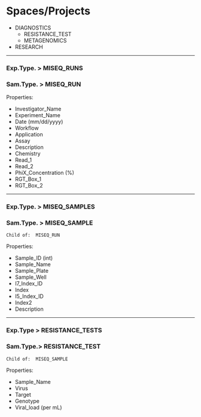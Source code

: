 # Spaces/Projects
- DIAGNOSTICS
  - RESISTANCE_TEST
  - METAGENOMICS
- RESEARCH 

***

### Exp.Type. > MISEQ_RUNS
### Sam.Type. > MISEQ_RUN
Properties:
- Investigator_Name
- Experiment_Name
- Date (mm/dd/yyyy)
- Workflow
- Application
- Assay
- Description
- Chemistry
- Read_1
- Read_2
- PhiX_Concentration (%)
- RGT_Box_1
- RGT_Box_2

***

### Exp.Type. > MISEQ_SAMPLES
### Sam.Type. > MISEQ_SAMPLE
`Child of:	MISEQ_RUN`

Properties:	
- Sample_ID (int)
- Sample_Name
- Sample_Plate
- Sample_Well
- I7_Index_ID
- Index
- I5_Index_ID
- Index2
- Description

***

### Exp.Type > RESISTANCE_TESTS
### Sam.Type.> RESISTANCE_TEST
`Child of:	MISEQ_SAMPLE`

Properties:
- Sample_Name
- Virus
- Target
- Genotype
- Viral_load (per mL)

